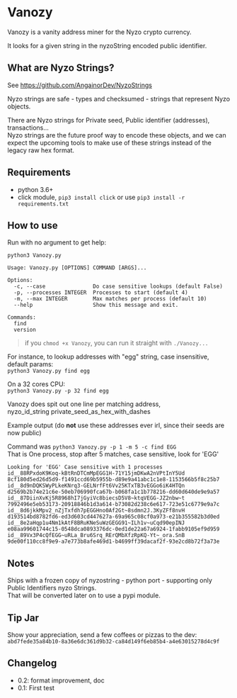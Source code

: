 # Vanozy

Vanozy is a vanity address miner for the Nyzo crypto currency.

It looks for a given string in the nyzoString encoded public identifier.

## What are Nyzo Strings?

See https://github.com/AngainorDev/NyzoStrings

Nyzo strings are safe - types and checksumed - strings that represent Nyzo objects.

There are Nyzo strings for Private seed, Public identifier (addresses), transactions...  
Nyzo strings are the future proof way to encode these objects, and we can expect the upcoming tools to make use of these strings instead of the legacy raw hex format.


## Requirements

- python 3.6+
- click module, `pip3 install click` or use `pip3 install -r requirements.txt`


## How to use

Run with no argument to get help:

`python3 Vanozy.py`

```
Usage: Vanozy.py [OPTIONS] COMMAND [ARGS]...

Options:
  -c, --case               Do case sensitive lookups (default False)
  -p, --processes INTEGER  Processes to start (default 4)
  -m, --max INTEGER        Max matches per process (default 10)
  --help                   Show this message and exit.

Commands:
  find
  version
```

> if you `chmod +x Vanozy`, you can run it straight with `./Vanozy...`

For instance, to lookup addresses with "egg" string, case insensitive, default params:  
`python3 Vanozy.py find egg`

On a 32 cores CPU:  
`python3 Vanozy.py -p 32 find egg`

Vanozy does spit out one line per matching address,  
nyzo_id_string private_seed_as_hex_with_dashes

Example output (do **not** use these addresses ever irl, since their seeds are now public)

Command was `python3 Vanozy.py -p 1 -m 5 -c find EGG`  
That is One process, stop after 5 matches, case sensitive, look for 'EGG'

```
Looking for 'EGG' Case sensitive with 1 processes
id__88RPxdoK9Koq-kBtRnDTCmMpEGG1H-71Y15jmDKwA2nVPtInY5Ud 8cf180d5ed26d5d9-f1491ccd69b5955b-d89e9a41abc1c1e8-1153566b5f8c25b7
id__8d9nDQKSWyPLkeKNrq3-GELNrfFt6Vv25KTxTB3vEGGo6iK4HTQn d2569b2b74e21c6e-50eb706990fca67b-b068fa1c1b778216-dd60d640de9e9a57
id__87DiinXvKj5R8968hI7jGyiVc8biecsD5V8~ktqVEGG-JZ2nbw~t 7992496e5eb53173-20918846b1d3a614-b73082d238c6e617-723e51c6779e9a7c
id__8d6jkkMpv2_nZjTxfdh7pEGGHno0Af2Gt~8sdmn2J.3KyZFf8nvH d193514bd8782fd6-ed3d603cd447627a-69a965c08cf0a973-e21b355582b3d0ed
id__8e2aHqp1u4Nm1kAtF8BRuKNeSuWzGEGG91~ILh1v~uCqd90epINJ e08aa99601744c15-0548dca0893376dc-0ed1de22a67a6924-1fabb9105ef9d959
id__89Vx3P4cQfEGG~uRLa_Bru6Srq_RErQMbXfzRpKQ-Yt~_ora.SnB 9de00f110cc8f9e9-a7e773b8afe469d1-b4699ff39dacaf2f-93e2cd8b72f3a73e
```

## Notes 

Ships with a frozen copy of nyzostring - python port - supporting only Public Identifiers nyzo Strings.  
That will be converted later on to use a pypi module.

## Tip Jar

Show your appreciation, send a few coffees or pizzas to the dev:
`abd7fede35a84b10-8a36e6dc361d9b32-ca84d149f6eb85b4-a4e63015278d4c9f`


## Changelog

- 0.2: format improvement, doc
- 0.1: First test



 
